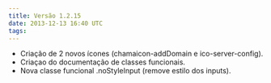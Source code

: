 ```yaml
---
title: Versão 1.2.15
date: 2013-12-13 16:40 UTC
tags:
---
```


* Criação de 2 novos ícones (chamaicon-addDomain e ico-server-config).
* Criaçao do documentação de classes funcionais.
* Nova classe funcional .noStyleInput (remove estilo dos inputs).